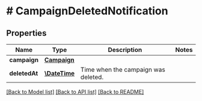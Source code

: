 # # CampaignDeletedNotification

## Properties

Name | Type | Description | Notes
------------ | ------------- | ------------- | -------------
**campaign** | [**Campaign**](Campaign.md) |  | 
**deletedAt** | [**\DateTime**](\DateTime.md) | Time when the campaign was deleted. | 

[[Back to Model list]](../../README.md#documentation-for-models) [[Back to API list]](../../README.md#documentation-for-api-endpoints) [[Back to README]](../../README.md)


